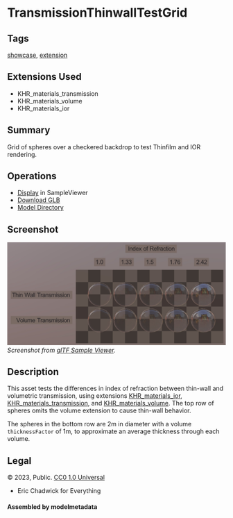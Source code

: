 # TransmissionThinwallTestGrid

## Tags

[showcase](../../Models-showcase.md), [extension](../../Models-extension.md)

## Extensions Used

* KHR_materials_transmission
* KHR_materials_volume
* KHR_materials_ior

## Summary

Grid of spheres over a checkered backdrop to test Thinfilm and IOR rendering.

## Operations

* [Display](https://github.khronos.org/glTF-Sample-Viewer-Release/?model=https://raw.GithubUserContent.com/KhronosGroup/glTF-Sample-Assets/main/./Models/TransmissionThinwallTestGrid/glTF-Binary/TransmissionThinwallTestGrid.glb) in SampleViewer
* [Download GLB](https://raw.GithubUserContent.com/KhronosGroup/glTF-Sample-Assets/main/./Models/TransmissionThinwallTestGrid/glTF-Binary/TransmissionThinwallTestGrid.glb)
* [Model Directory](./)

## Screenshot

![Screenshot from glTF Sample Viewer](screenshot/screenshot_Large.jpg)
<br/>_Screenshot from [glTF Sample Viewer](https://github.khronos.org/glTF-Sample-Viewer-Release/)._

## Description

This asset tests the differences in index of refraction between thin-wall and volumetric transmission, using extensions [KHR_materials_ior](https://github.com/KhronosGroup/glTF/tree/main/extensions/2.0/Khronos/KHR_materials_ior), [KHR_materials_transmission](https://github.com/KhronosGroup/glTF/tree/main/extensions/2.0/Khronos/KHR_materials_transmission), and [KHR_materials_volume](https://github.com/KhronosGroup/glTF/tree/main/extensions/2.0/Khronos/KHR_materials_volume). The top row of spheres omits the volume extension to cause thin-wall behavior.

The spheres in the bottom row are 2m in diameter with a volume `thicknessFactor` of 1m, to approximate an average thickness through each volume.

## Legal

&copy; 2023, Public. [CC0 1.0 Universal](https://creativecommons.org/publicdomain/zero/1.0/legalcode)

 - Eric Chadwick for Everything

#### Assembled by modelmetadata